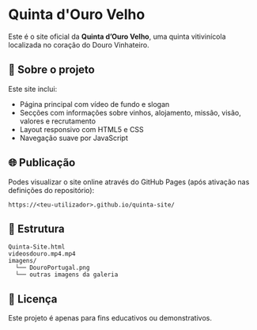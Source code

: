 # Quinta d'Ouro Velho

Este é o site oficial da **Quinta d’Ouro Velho**, uma quinta vitivinícola localizada no coração do Douro Vinhateiro.

## 📄 Sobre o projeto

Este site inclui:
- Página principal com vídeo de fundo e slogan
- Secções com informações sobre vinhos, alojamento, missão, visão, valores e recrutamento
- Layout responsivo com HTML5 e CSS
- Navegação suave por JavaScript

## 🌐 Publicação

Podes visualizar o site online através do GitHub Pages (após ativação nas definições do repositório):
```
https://<teu-utilizador>.github.io/quinta-site/
```

## 📁 Estrutura

```
Quinta-Site.html
videosdouro.mp4.mp4
imagens/
  └── DouroPortugal.png
  └── outras imagens da galeria
```

## 📢 Licença

Este projeto é apenas para fins educativos ou demonstrativos.
